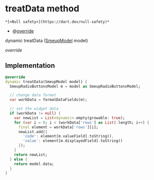 


# treatData method




    *[<Null safety>](https://dart.dev/null-safety)*



- @[override](https://api.flutter.dev/flutter/dart-core/override-constant.html)

dynamic treatData
([SmeupModel](../../smeup_models_widgets_smeup_model/SmeupModel-class.md) model)

_override_






## Implementation

```dart
@override
dynamic treatData(SmeupModel model) {
  SmeupRadioButtonsModel m = model as SmeupRadioButtonsModel;

  // change data format
  var workData = formatDataFields(m);

  // set the widget data
  if (workData != null) {
    var newList = List<dynamic>.empty(growable: true);
    for (var i = 0; i < (workData['rows'] as List).length; i++) {
      final element = workData['rows'][i];
      newList.add({
        'code': element[m.valueField].toString(),
        'value': element[m.displayedField].toString()
      });
    }
    return newList;
  } else {
    return model.data;
  }
}
```







